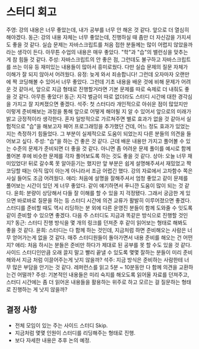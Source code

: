 # 스터디 회고

주영: 강의 내용은 너무 좋았는데, 내가 공부를 너무 안 해온 것 같다. 앞으로 더 열심히 해야겠다.
동근: 강의 내용 자체는 너무 좋았는데, 진행하실 때 좀만 더 자신감을 가지셔도 좋을 것 같다. 실습 문제는 자바스크립트를 처음 접한 분들께는 많이 어렵지 않았을까라는 생각이 든다. 아무튼 수업의 내용은 매우 좋았다. "학"과 "습"의 밸런싱을 맞추는 게 참 힘들 것 같다.
주성: 자바스크립트의 안 좋은 점, 그런데도 불구하고 자바스크립트를 쓰는 이유 등 재미있는 내용들이 많아서 흥미로웠다. 다만 실습 문제의 질문 자체가 이해가 잘 되지 않아서 어려웠다.
유정: 늦게 와서 죄송합니다! 그런데 오자마자 오랜만에 짝 코딩해볼 수 있어서 너무 좋았다. 그런데 기초 내용을 배운 것에 비해 문제가 어려운 것 같아서, 앞으로 지금 형태로 진행할거라면 기본 문제를 따로 숙제로 더 내줘도 좋을 것 같다. 아무튼 좋았다!
동근: 지각 벌금이 따로 없더라도 스터디 시간에 대한 경각심을 가지고 잘 지켜졌으면 좋겠다.
석주: 첫 스터디라 개인적으로 아쉬운 점이 많았지만 이렇게 준비해보는 과정을 통해 앞으로 어떻게 해야될 지 알 수 있어서 앞으로의 미래가 밝고 긍정적이라 생각한다. 혼자 일방적으로 가르쳐주면 별로 효과가 없을 것 같아서 실험적으로 "습"을 해보고자 페어 프로그래밍을 추가했던 건데, 어느 정도 효과가 있었는지는 측정하기 힘들었다. 그 부분이 실제적으로 도움이 되었는지 다른 분들의 의견을 들어보고 싶다.
주성: "습"을 하는 건 좋은 것 같다. 근데 배운 내용만 가지고 풀어볼 수 있는 수준의 문제가 준비되면 더 좋을 것 같다. 아니면 좀 어려운 문제 풀이를 예시로 함께 풀어본 후에 비슷한 문제를 각자 풀어보도록 하는 것도 좋을 것 같다.
상아: 오늘 너무 재미있었다! 뒤로 갈수록 못 알아듣기는 했지만 앞 부분은 쉽게 설명해주셔서 재밌었고 짝 코딩할 때는 아직 많이 아는게 아니라서 조금 어렵긴 했다. 강의 자료에서 고차함수 쪽은 사실 들어도 조금 어려웠다.
애리: 처음에 설명을 잘해주셔서 엄청 좋았고 같이 문제를 풀어보는 시간이 있던 게 너무 좋았다. 같이 얘기하면서 푸니깐 도움이 많이 되는 것 같다.
윤희: 분량이 상당해서 다들 잘 이해를 할 수 있을 지 걱정됐다. 그래서 궁금한 게 있으면 바로바로 질문을 하는 등 스터디 시간에 의견 교류가 활발히 이루어졌으면 좋겠다. 스터디를 준비할 때도 역시 리딩하는 분 외에 다른 운영진 분들이 함께 도와줄 수 잇도록 같이 준비할 수 있으면 좋겠다. 다음 주 스터디도 지금과 똑같은 방식으로 진행할 것인지?
동근: 스터디 진행 방식을 몇 개의 링크를 던져준 후 같이 읽어보는 형태로 해봐도 좋을 것 같다.
윤희: 스터디는 다 함께 하는 것인데, 지금처럼 하면 준비해오는 사람은 너무 얻어가는게 없을 것 같다. 매주 스터디원들이 돌아가면서 내용 준비를 해오는 건 어떤지?
애리: 처음 하시는 분들은 준비만 하다가 제대로 된 공부를 못 할 수도 있을 것 같다. 사이드 스터디인만큼 오래 끌지 말고 빨리 끝낼 수 있도록 몇몇 잘하는 분들이 미리 준비해와서 지금 처럼 이끌어주는게 낫지 않을까?
석주: 지금 방식은 준비하는 사람한테 너무 많은 부담을 안기는 것 같다. 레퍼런스를 읽고 5분 ~ 10분동안 다 함께 의견을 교환하는건 어떨까?
주성: 기본적인 내용들은 미리 숙지를 해오도록 읽어올 자료를 던져주고, 스터디 시간에는 좀 더 읽어온 내용들을 활용하는 위주로 하고 모르는 걸 질문하는 형태로 진행하는 게 낫지 않을까?

## 결정 사항

- 전체 모임이 있는 주는 사이드 스터디 Skip.
- 지금처럼 몇몇 인원이 스터디를 리딩해주는 형태로 진행.
- 보다 자세한 내용은 추후 논의 예정.
